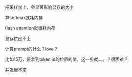 把采样加上，会显著影响显存的大小

算softmax就耗内存

flash attention就很耗内存

显存供应不上

计算prompt的什么？love？

比如15万，要拿到token id的位置的值，这一步就。。。？很困难？

并发起不来